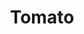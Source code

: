---
layout: item
title: Tomato
item-id: 1982
datatable: true
id: 1982
name: "Tomato"
monsters:
  - id: 291
    name: "Chaos dwarf"
    combat_level: 48
    wiki_url: "https://oldschool.runescape.wiki/w/Chaos_dwarf"
    drops:
      - quantity: "1"
        rarity: 0.0078125
    image: "https://oldschool.runescape.wiki/images/f/fa/Chaos_dwarf.png?e4577"
---